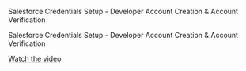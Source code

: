 Salesforce Credentials Setup - Developer Account Creation & Account Verification

Salesforce Credentials Setup - Developer Account Creation & Account Verification

[Watch the video](https://drive.google.com/file/d/1H7qtDuPd0nh62P7fRM__bNH0VlEPW3Ex/view?usp=drive_link)

